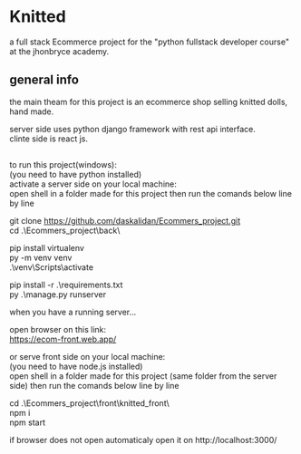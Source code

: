 # Knitted  
a full stack Ecommerce project for the "python fullstack developer course" at the jhonbryce academy.  

## general info  
the main theam for this project is an ecommerce shop selling knitted dolls, hand made.  

server side uses python django framework with rest api interface.  
clinte side is react js.  
  
##  
to run this project(windows):  
(you need to have python installed)   
activate a server side on your local machine:  
open shell in a folder made for this project then run the comands below line by line  
  
git clone https://github.com/daskalidan/Ecommers_project.git  
cd .\Ecommers_project\back\  

pip install virtualenv  
py -m venv venv  
.\venv\Scripts\activate  

pip install -r .\requirements.txt  
py .\manage.py runserver  
  
when you have a running server...  
  
open browser on this link:  
https://ecom-front.web.app/  
  
or serve front side on your local machine:  
(you need to have node.js installed)  
open shell in a folder made for this project (same folder from the server side) then run the comands below line by line  
  
cd .\Ecommers_project\front\knitted_front\  
npm i  
npm start  
  
if browser does not open automaticaly open it on http://localhost:3000/  


<!-- ## app's components(front):
header: always shown on page top woth shop name and logo in the middle.
footer: at the bottom of each page with copiryte and contact us link
### main page:
left 4/12:
a user status container - displaying (guest/ user name if loged) and login/logout/register links.
a cart container - display the product chosen to cart with total price and a link to checkout page. 
an item of the week container - display an img of item of the week with special price and an add to cart button.
right 8/12: 
cards for each product (4 in a row) 
each card  name, price, how many in stock and add to cart button(only if available in stock) under an image of the product.

### login page
header, footer same as main page - main section form with: user name, password, submit button all centered.

### register page
header, footer same as main page - main section: form with user name, email, password, shipping adress, type(customer/ stuff) and submit.

### checkout page


### contact/ about
header, footer same as main page - main section: all centerd, title shop name, shop's description/about, contact phone number, contact email, fisical adress, small map showing the adress. 

## data models(back)

### product model
### inventory model
### user model
### cart model
### purches model -->


<!-- # Getting Started with Create React App and Redux

This project was bootstrapped with [Create React App](https://github.com/facebook/create-react-app), using the [Redux](https://redux.js.org/) and [Redux Toolkit](https://redux-toolkit.js.org/) template.

## Available Scripts

In the project directory, you can run:

### `npm start`

Runs the app in the development mode.\
Open [http://localhost:3000](http://localhost:3000) to view it in your browser.

The page will reload when you make changes.\
You may also see any lint errors in the console.

### `npm test`

Launches the test runner in the interactive watch mode.\
See the section about [running tests](https://facebook.github.io/create-react-app/docs/running-tests) for more information.

### `npm run build`

Builds the app for production to the `build` folder.\
It correctly bundles React in production mode and optimizes the build for the best performance.

The build is minified and the filenames include the hashes.\
Your app is ready to be deployed!

See the section about [deployment](https://facebook.github.io/create-react-app/docs/deployment) for more information.

### `npm run eject`

**Note: this is a one-way operation. Once you `eject`, you can't go back!**

If you aren't satisfied with the build tool and configuration choices, you can `eject` at any time. This command will remove the single build dependency from your project.

Instead, it will copy all the configuration files and the transitive dependencies (webpack, Babel, ESLint, etc) right into your project so you have full control over them. All of the commands except `eject` will still work, but they will point to the copied scripts so you can tweak them. At this point you're on your own.

You don't have to ever use `eject`. The curated feature set is suitable for small and middle deployments, and you shouldn't feel obligated to use this feature. However we understand that this tool wouldn't be useful if you couldn't customize it when you are ready for it.

## Learn More

You can learn more in the [Create React App documentation](https://facebook.github.io/create-react-app/docs/getting-started).

To learn React, check out the [React documentation](https://reactjs.org/). -->

